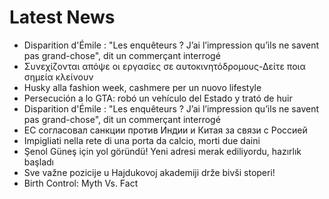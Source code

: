 # Latest News
-  Disparition d'Émile : "Les enquêteurs ? J’ai l’impression qu’ils ne savent pas grand-chose", dit un commerçant interrogé
-  Συνεχίζονται απόψε οι εργασίες σε αυτοκινητόδρομους-Δείτε ποια σημεία κλείνουν
-  Husky alla fashion week, cashmere per un nuovo lifestyle
-  Persecución a lo GTA: robó un vehículo del Estado y trató de huir
-  Disparition d'Émile : "Les enquêteurs ? J’ai l’impression qu’ils ne savent pas grand-chose", dit un commerçant interrogé
-  ЕС согласовал санкции против Индии и Китая за связи с Россией
-  Impigliati nella rete di una porta da calcio, morti due daini
-  Şenol Güneş için yol göründü! Yeni adresi merak ediliyordu, hazırlık başladı
-  Sve važne pozicije u Hajdukovoj akademiji drže bivši stoperi!
-  Birth Control: Myth Vs. Fact

